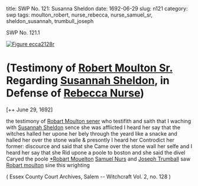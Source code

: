 title: SWP No. 121: Susanna Sheldon
date: 1692-06-29
slug: n121
category: swp
tags: moulton_robert, nurse_rebecca, nurse_samuel_sr, sheldon_susannah, trumbull_joseph

<div markdown class="doc" id="n121.1">

<div class="doc_id">SWP No. 121.1</div>


<span markdown class="figure">[![Figure ecca2128r](archives/ecca/thumb/ecca2128r.jpg)](archives/ecca/large/ecca2128r.jpg)</span>

# (Testimony of [Robert Moulton Sr.](/tag/moulton_robert.html) Regarding [Susannah Sheldon](/tag/sheldon_susannah.html), in Defense of [Rebecca Nurse](/tag/nurse_rebecca.html))

[++ June 29, 1692]

the testimony of [Robart Moulton sener](/tag/moulton_robert.html) who testifith and saith that I waching with [Susannah Sheldon](/tag/sheldon_susannah.html) sence she was afflicted I heard her say that the witches halled her upone her bely through the yeard like a snacke and halled her over the stone walle & presontly I heard her Controdict her former: discource and said that she Came over the stone wall her selfe and I heard her say that she Rid upone a poole to boston and she said the divel Caryed the poole
                                                                 [*Robart Mouelton](/tag/moulton_robert.html) 
[Samuel Nurs](/tag/nurse_samuel_sr.html) 
and 
[Joseph Trumball](/tag/trumbull_joseph.html) 
saw [Robart moulton](/tag/moulton_robert.html) sine this wrighting 

( Essex County Court Archives, Salem -- Witchcraft Vol. 2, no. 128 )

</div>